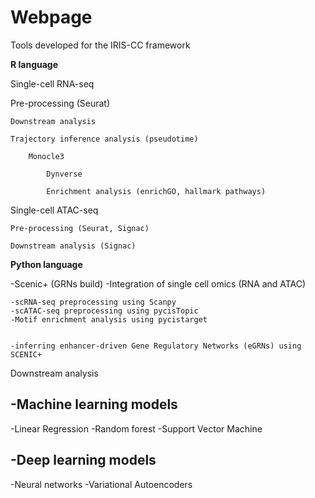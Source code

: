 # Webpage
Tools developed for the IRIS-CC framework

**R language**

Single-cell RNA-seq

Pre-processing (Seurat)

	Downstream analysis
 
	Trajectory inference analysis (pseudotime)
 
		Monocle3
  
      		Dynverse
	
    		Enrichment analysis (enrichGO, hallmark pathways)

Single-cell ATAC-seq

  	Pre-processing (Seurat, Signac)
   
  	Downstream analysis (Signac)


**Python language**

-Scenic+ (GRNs build)
  -Integration of single cell omics (RNA and ATAC)

 
    -scRNA-seq preprocessing using Scanpy
    -scATAC-seq preprocessing using pycisTopic
    -Motif enrichment analysis using pycistarget

	
    -inferring enhancer-driven Gene Regulatory Networks (eGRNs) using SCENIC+

	
Downstream analysis

-Machine learning models
-
  -Linear Regression
  -Random forest
  -Support Vector Machine
  
-Deep learning models
-
 -Neural networks
 -Variational Autoencoders

